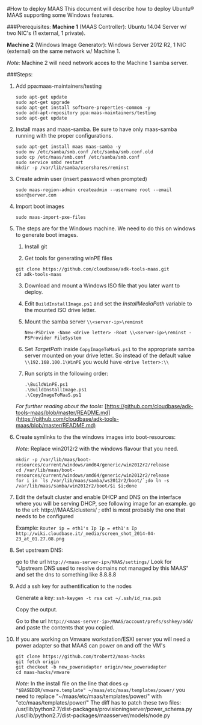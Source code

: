 #How to deploy MAAS
This document will describe how to deploy Ubuntu® MAAS supporting some Windows features.

###Prerequisites:
**Machine 1** (MAAS Controller): Ubuntu 14.04 Server w/ two NIC's (1 external, 1 private).

**Machine 2** (Windows Image Generator): Windows Server 2012 R2, 1 NIC (external) on the same network w/ Machine 1. 

*Note:* Machine 2 will need network acces to the Machine 1 samba server.
<!-- PreSteps for VMware ESXi

Create a new VM, 2 NIC’s, 1 external, 1 private.
Install Ubuntu 14.04
Install vmware tools
apt-get update & upgrade
configure networking (static ip’s, etc) 

-->

<!-- ###Notes:
* For maas-controller you need 2 NIC's, one public, one private.
* The Windows machine will only be used to generate the windows images for MAAS. -->

###Steps:

1. Add ppa:maas-maintainers/testing
	
	```
	sudo apt-get update
	sudo apt-get upgrade
	sudo apt-get install software-properties-common -y
	sudo add-apt-repository ppa:maas-maintainers/testing
	sudo apt-get update
	```

2. Install maas and maas-samba. Be sure to have only maas-samba running with the proper configurations.
	
	```
	sudo apt-get install maas maas-samba -y
	sudo mv /etc/samba/smb.conf /etc/samba/smb.conf.old
	sudo cp /etc/maas/smb.conf /etc/samba/smb.conf
	sudo service smbd restart
	mkdir -p /var/lib/samba/usershares/reminst
	```

3. Create admin user (insert password when prompted)
	
	```
	sudo maas-region-admin createadmin --username root --email user@server.com
	```

4. Import boot images
	
	```
	sudo maas-import-pxe-files
	```

5. The steps are for the Windows machine. We need to do this on windows to generate boot images.

	1. Install git

	2. Get tools for generating winPE files 
	```
	git clone https://github.com/cloudbase/adk-tools-maas.git
	cd adk-tools-maas
	```
	
	3. Download and mount a Windows ISO file that you later want to deploy. 
	
	4. Edit `BuildInstallImage.ps1` and set the *InstallMediaPath* variable to the mounted ISO drive letter. 

	5. Mount the samba server `\\<server-ip>\reminst`
		```
		New-PSDrive -Name <drive letter> -Root \\<server-ip>\reminst -PSProvider FileSystem
		```

	6. Set *TargetPath* inside `CopyImageToMaaS.ps1` to the appropriate samba server mounted on your drive letter. So instead of the default value `\\192.168.100.1\WinPE` you would have `<drive letter>:\\`


	7. Run scripts in the following order:
		```
		.\BuildWinPE.ps1
		.\BuildInstallImage.ps1 
		.\CopyImageToMaaS.ps1
		```

	*For further reading about the tools:*
	[https://github.com/cloudbase/adk-tools-maas/blob/master/README.md](https://github.com/cloudbase/adk-tools-maas/blob/master/README.md)

6. Create symlinks to the the windows images into boot-resources:
	
	*Note:* Replace win2012r2 with the windows flavour that you need.

	```
	mkdir -p /var/lib/maas/boot-resources/current/windows/amd64/generic/win2012r2/release
	cd /var/lib/maas/boot-resources/current/windows/amd64/generic/win2012r2/release
	for i in `ls /var/lib/maas/samba/ws2012r2/boot/`;do ln -s /var/lib/maas/samba/win2012r2/boot/$i $i;done
	```

7.  Edit the default cluster and enable DHCP and DNS on the interface where you will be serving DHCP, see following image for an example.
	go to the url: http://<maas-server-ip>/MAAS/clusters/ ; eth1 is most probably the one that needs to be configured
	
	Example:
		```
		Router ip = eth1's Ip
		Ip = eth1's Ip
		http://wiki.cloudbase.it/_media/screen_shot_2014-04-23_at_01.27.08.png
		```

8. Set upstream DNS:

	go to the url `http://<maas-server-ip>/MAAS/settings/`
	Look for "Upstream DNS used to resolve domains not managed by this MAAS" and set the dns to something like 8.8.8.8

9. Add a ssh key for authentification to the nodes
	
	Generate a key:
		```
		ssh-keygen -t rsa
		cat ~/.ssh/id_rsa.pub
		```
	
	Copy the output.
	
	Go to the url `http://<maas-server-ip>/MAAS/account/prefs/sshkey/add/` and paste the contents that you copied.

10. If you are working on Vmware workstation/ESXI server you will need a power adapter so that MAAS can power on and off the VM's

	```
	git clone https://github.com/trobert2/maas-hacks
	git fetch origin
	git checkout -b new_poweradapter origin/new_poweradapter
	cd maas-hacks/vmware
	```

	*Note:* In the install file on the line that does `cp "$BASEDIR/vmware.template" ~/maas/etc/maas/templates/power/` you need to replace "~/maas/etc/maas/templates/power/" with "etc/maas/templates/power/"
	The diff has to patch these two files:
	/usr/lib/python2.7/dist-packages/provisioningserver/power_schema.py
	/usr/lib/python2.7/dist-packages/maasserver/models/node.py



